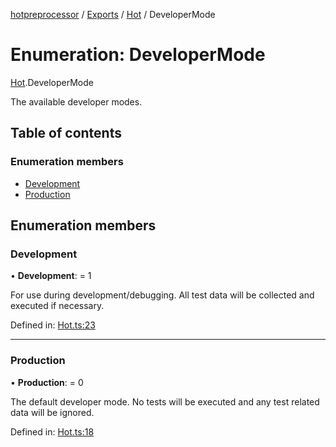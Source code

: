 [hotpreprocessor](../README.md) / [Exports](../modules.md) / [Hot](../modules/hot.md) / DeveloperMode

# Enumeration: DeveloperMode

[Hot](../modules/hot.md).DeveloperMode

The available developer modes.

## Table of contents

### Enumeration members

- [Development](hot.developermode.md#development)
- [Production](hot.developermode.md#production)

## Enumeration members

### Development

• **Development**: = 1

For use during development/debugging. All test data will
be collected and executed if necessary.

Defined in: [Hot.ts:23](https://github.com/OurFreeLight/HotPreprocessor/blob/042e7cd/src/Hot.ts#L23)

___

### Production

• **Production**: = 0

The default developer mode. No tests will be executed and
any test related data will be ignored.

Defined in: [Hot.ts:18](https://github.com/OurFreeLight/HotPreprocessor/blob/042e7cd/src/Hot.ts#L18)
